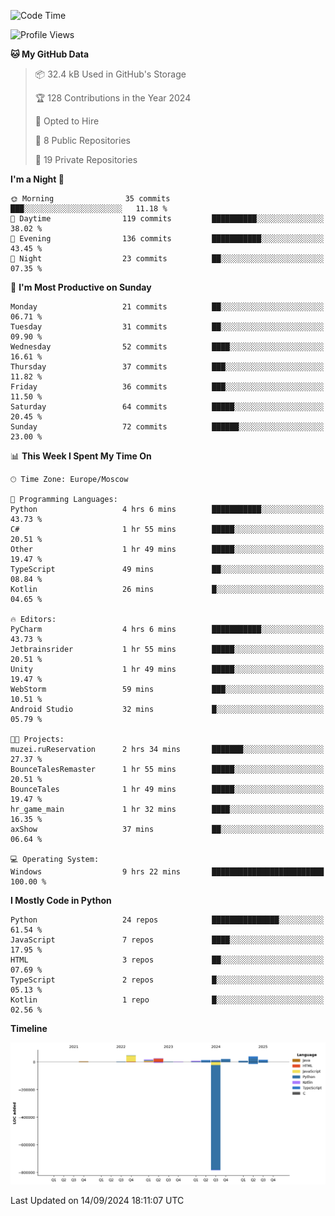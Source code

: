 <!--START_SECTION:waka-->
![Code Time](http://img.shields.io/badge/Code%20Time-518%20hrs%2042%20mins-blue)

![Profile Views](http://img.shields.io/badge/Profile%20Views-2-blue)

**🐱 My GitHub Data** 

> 📦 32.4 kB Used in GitHub's Storage 
 > 
> 🏆 128 Contributions in the Year 2024
 > 
> 💼 Opted to Hire
 > 
> 📜 8 Public Repositories 
 > 
> 🔑 19 Private Repositories 
 > 
**I'm a Night 🦉** 

```text
🌞 Morning                35 commits          ███░░░░░░░░░░░░░░░░░░░░░░   11.18 % 
🌆 Daytime                119 commits         ██████████░░░░░░░░░░░░░░░   38.02 % 
🌃 Evening                136 commits         ███████████░░░░░░░░░░░░░░   43.45 % 
🌙 Night                  23 commits          ██░░░░░░░░░░░░░░░░░░░░░░░   07.35 % 
```
📅 **I'm Most Productive on Sunday** 

```text
Monday                   21 commits          ██░░░░░░░░░░░░░░░░░░░░░░░   06.71 % 
Tuesday                  31 commits          ██░░░░░░░░░░░░░░░░░░░░░░░   09.90 % 
Wednesday                52 commits          ████░░░░░░░░░░░░░░░░░░░░░   16.61 % 
Thursday                 37 commits          ███░░░░░░░░░░░░░░░░░░░░░░   11.82 % 
Friday                   36 commits          ███░░░░░░░░░░░░░░░░░░░░░░   11.50 % 
Saturday                 64 commits          █████░░░░░░░░░░░░░░░░░░░░   20.45 % 
Sunday                   72 commits          ██████░░░░░░░░░░░░░░░░░░░   23.00 % 
```


📊 **This Week I Spent My Time On** 

```text
🕑︎ Time Zone: Europe/Moscow

💬 Programming Languages: 
Python                   4 hrs 6 mins        ███████████░░░░░░░░░░░░░░   43.73 % 
C#                       1 hr 55 mins        █████░░░░░░░░░░░░░░░░░░░░   20.51 % 
Other                    1 hr 49 mins        █████░░░░░░░░░░░░░░░░░░░░   19.47 % 
TypeScript               49 mins             ██░░░░░░░░░░░░░░░░░░░░░░░   08.84 % 
Kotlin                   26 mins             █░░░░░░░░░░░░░░░░░░░░░░░░   04.65 % 

🔥 Editors: 
PyCharm                  4 hrs 6 mins        ███████████░░░░░░░░░░░░░░   43.73 % 
Jetbrainsrider           1 hr 55 mins        █████░░░░░░░░░░░░░░░░░░░░   20.51 % 
Unity                    1 hr 49 mins        █████░░░░░░░░░░░░░░░░░░░░   19.47 % 
WebStorm                 59 mins             ███░░░░░░░░░░░░░░░░░░░░░░   10.51 % 
Android Studio           32 mins             █░░░░░░░░░░░░░░░░░░░░░░░░   05.79 % 

🐱‍💻 Projects: 
muzei.ruReservation      2 hrs 34 mins       ███████░░░░░░░░░░░░░░░░░░   27.37 % 
BounceTalesRemaster      1 hr 55 mins        █████░░░░░░░░░░░░░░░░░░░░   20.51 % 
BounceTales              1 hr 49 mins        █████░░░░░░░░░░░░░░░░░░░░   19.47 % 
hr_game_main             1 hr 32 mins        ████░░░░░░░░░░░░░░░░░░░░░   16.35 % 
axShow                   37 mins             ██░░░░░░░░░░░░░░░░░░░░░░░   06.64 % 

💻 Operating System: 
Windows                  9 hrs 22 mins       █████████████████████████   100.00 % 
```

**I Mostly Code in Python** 

```text
Python                   24 repos            ███████████████░░░░░░░░░░   61.54 % 
JavaScript               7 repos             ████░░░░░░░░░░░░░░░░░░░░░   17.95 % 
HTML                     3 repos             ██░░░░░░░░░░░░░░░░░░░░░░░   07.69 % 
TypeScript               2 repos             █░░░░░░░░░░░░░░░░░░░░░░░░   05.13 % 
Kotlin                   1 repo              █░░░░░░░░░░░░░░░░░░░░░░░░   02.56 % 
```



**Timeline**

![Lines of Code chart](https://raw.githubusercontent.com/adlemx/adlemx/main/assets/bar_graph.png)


 Last Updated on 14/09/2024 18:11:07 UTC
<!--END_SECTION:waka-->

